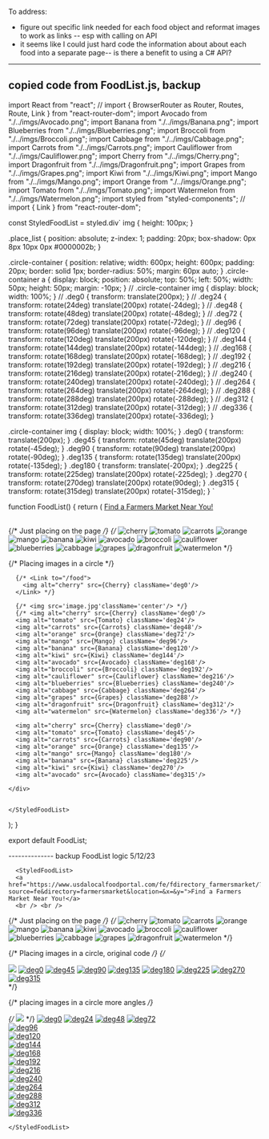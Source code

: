 To address: 
- figure out specific link needed for each food object and reformat images to work as links -- esp with calling on API
- it seems like I could just hard code the information about about each food into a separate page-- is there a benefit to using a C# API?

-------------
copied code from FoodList.js, backup
-------------
import React from "react";
// import { BrowserRouter as Router, Routes, Route, Link } from "react-router-dom";
import Avocado from "./../imgs/Avocado.png";
import Banana from "./../imgs/Banana.png";
import Blueberries from "./../imgs/Blueberries.png";
import Broccoli from "./../imgs/Broccoli.png";
import Cabbage from "./../imgs/Cabbage.png";
import Carrots from "./../imgs/Carrots.png";
import Cauliflower from "./../imgs/Cauliflower.png";
import Cherry from "./../imgs/Cherry.png";
import Dragonfruit from "./../imgs/Dragonfruit.png";
import Grapes from "./../imgs/Grapes.png";
import Kiwi from "./../imgs/Kiwi.png";
import Mango from "./../imgs/Mango.png";
import Orange from "./../imgs/Orange.png";
import Tomato from "./../imgs/Tomato.png";
import Watermelon from "./../imgs/Watermelon.png";
import styled from "styled-components";
// import { Link } from "react-router-dom";

const StyledFoodList = styled.div`
  img {
    height: 100px;
  }

  .place_list {
    position: absolute;
    z-index: 1;
    padding: 20px;
    box-shadow: 0px 8px 10px 0px #0000002b;
  }

  .circle-container {
    position: relative;
    width: 600px;
    height: 600px;
    padding: 20px;
    border: solid 1px;
    border-radius: 50%;
    margin: 60px auto;
  }
  .circle-container a {
    display: block;
    position: absolute;
    top: 50%; 
    left: 50%;
    width: 50px; 
    height: 50px;
    margin: -10px;
  }
  // .circle-container img { display: block; width: 100%; }
  // .deg0 { transform: translate(200px); }
  // .deg24 { transform: rotate(24deg) translate(200px) rotate(-24deg); }
  // .deg48 { transform: rotate(48deg) translate(200px) rotate(-48deg); }
  // .deg72 { transform: rotate(72deg) translate(200px) rotate(-72deg); }
  // .deg96 { transform: rotate(96deg) translate(200px) rotate(-96deg); }
  // .deg120 { transform: rotate(120deg) translate(200px) rotate(-120deg); }
  // .deg144 { transform: rotate(144deg) translate(200px) rotate(-144deg); }
  // .deg168 { transform: rotate(168deg) translate(200px) rotate(-168deg); }
  // .deg192 { transform: rotate(192deg) translate(200px) rotate(-192deg); }
  // .deg216 { transform: rotate(216deg) translate(200px) rotate(-216deg); }
  // .deg240 { transform: rotate(240deg) translate(200px) rotate(-240deg); }
  // .deg264 { transform: rotate(264deg) translate(200px) rotate(-264deg); }
  // .deg288 { transform: rotate(288deg) translate(200px) rotate(-288deg); }
  // .deg312 { transform: rotate(312deg) translate(200px) rotate(-312deg); }
  // .deg336 { transform: rotate(336deg) translate(200px) rotate(-336deg); }
  

  .circle-container img { display: block; width: 100%; }
  .deg0 { transform: translate(200px); }
  .deg45 { transform: rotate(45deg) translate(200px) rotate(-45deg); }
  .deg90 { transform: rotate(90deg) translate(200px) rotate(-90deg); }
  .deg135 { transform: rotate(135deg) translate(200px) rotate(-135deg); }
  .deg180 { transform: translate(-200px); }
  .deg225 { transform: rotate(225deg) translate(200px) rotate(-225deg); }
  .deg270 { transform: rotate(270deg) translate(200px) rotate(90deg); }
  .deg315 { transform: rotate(315deg) translate(200px) rotate(-315deg); }
`

function FoodList() {
  return (
    <StyledFoodList>
      <a href="https://www.usdalocalfoodportal.com/fe/fdirectory_farmersmarket/?source=fe&directory=farmersmarket&location=&x=&y=">Find a Farmers Market Near You!</a>
      <br /> <br />

{/* Just placing on the page */}
      {/* <img alt="cherry" src={Cherry}/>
      <img alt="tomato" src={Tomato}/>
      <img alt="carrots" src={Carrots}/>
      <img alt="orange" src={Orange}/>
      <img alt="mango" src={Mango}/>
      <img alt="banana" src={Banana}/>
      <img alt="kiwi" src={Kiwi}/>
      <img alt="avocado" src={Avocado}/>
      <img alt="broccoli" src={Broccoli}/>
      <img alt="cauliflower" src={Cauliflower}/>
      <img alt="blueberries" src={Blueberries}/>
      <img alt="cabbage" src={Cabbage}/>
      <img alt="grapes" src={Grapes}/>
      <img alt="dragonfruit" src={Dragonfruit}/>
      <img alt="watermelon" src={Watermelon}/> */}

{/* Placing images in a circle */}
    <div className='circle-container'>
      
      {/* <Link to="/food">
        <img alt="cherry" src={Cherry} className='deg0'/>
      </Link> */}

      {/* <img src='image.jpg'className='center'/> */}
      {/* <img alt="cherry" src={Cherry} className='deg0'/>
      <img alt="tomato" src={Tomato} className='deg24'/>
      <img alt="carrots" src={Carrots} className='deg48'/>
      <img alt="orange" src={Orange} className='deg72'/>
      <img alt="mango" src={Mango} className='deg96'/>
      <img alt="banana" src={Banana} className='deg120'/>
      <img alt="kiwi" src={Kiwi} className='deg144'/>
      <img alt="avocado" src={Avocado} className='deg168'/>
      <img alt="broccoli" src={Broccoli} className='deg192'/>
      <img alt="cauliflower" src={Cauliflower} className='deg216'/>
      <img alt="blueberries" src={Blueberries} className='deg240'/>
      <img alt="cabbage" src={Cabbage} className='deg264'/>
      <img alt="grapes" src={Grapes} className='deg288'/>
      <img alt="dragonfruit" src={Dragonfruit} className='deg312'/>
      <img alt="watermelon" src={Watermelon} className='deg336'/> */}

      <img alt="cherry" src={Cherry} className='deg0'/>
      <img alt="tomato" src={Tomato} className='deg45'/>
      <img alt="carrots" src={Carrots} className='deg90'/>
      <img alt="orange" src={Orange} className='deg135'/>
      <img alt="mango" src={Mango} className='deg180'/>
      <img alt="banana" src={Banana} className='deg225'/>
      <img alt="kiwi" src={Kiwi} className='deg270'/>
      <img alt="avocado" src={Avocado} className='deg315'/>

    </div>


    </StyledFoodList>
  );
}

export default FoodList;

-------------- backup FoodList logic 5/12/23

      <StyledFoodList>
      <a href="https://www.usdalocalfoodportal.com/fe/fdirectory_farmersmarket/?source=fe&directory=farmersmarket&location=&x=&y=">Find a Farmers Market Near You!</a>
      <br /> <br />

{/* Just placing on the page */}
      {/* <img alt="cherry" src={Cherry}/>
      <img alt="tomato" src={Tomato}/>
      <img alt="carrots" src={Carrots}/>
      <img alt="orange" src={Orange}/>
      <img alt="mango" src={Mango}/>
      <img alt="banana" src={Banana}/>
      <img alt="kiwi" src={Kiwi}/>
      <img alt="avocado" src={Avocado}/>
      <img alt="broccoli" src={Broccoli}/>
      <img alt="cauliflower" src={Cauliflower}/>
      <img alt="blueberries" src={Blueberries}/>
      <img alt="cabbage" src={Cabbage}/>
      <img alt="grapes" src={Grapes}/>
      <img alt="dragonfruit" src={Dragonfruit}/>
      <img alt="watermelon" src={Watermelon}/> */}

{/* Placing images in a circle, original code */}
    {/* <div class='circle-container'>
        <a href='#' class='center'><img src='image.jpg'/></a>
        <a href='#' class='deg0'><img alt="deg0" src='image.jpg'/></a>
        <a href='#' class='deg45'><img alt="deg45" src='image.jpg'/></a>
        <a href='#' class='deg90'><img alt="deg90" src='image.jpg'/></a>
        <a href='#' class='deg135'><img alt="deg135" src='image.jpg'/></a>
        <a href='#' class='deg180'><img alt="deg180" src='image.jpg'/></a>
        <a href='#' class='deg225'><img alt="deg225" src='image.jpg'/></a>
        <a href='#' class='deg270'><img alt="deg270" src='image.jpg'/></a>
        <a href='#' class='deg315'><img alt="deg315" src='image.jpg'/></a>
    </div> */}


{/* placing images in a circle more angles */}
      <div class='circle-container'>
        {/* <a href='#' class='center'><img src='image.jpg'/></a> */}
        <a href='#' class='deg0'><img alt="deg0" src={Mango}/></a>
        <a href='#' class='deg24'><img alt="deg24" src={Banana}/></a>
        <a href='#' class='deg48'><img alt="deg48" src={Kiwi}/></a>
        <a href='#' class='deg72'><img alt="deg72" src={Avocado}/></a>        
        <a href='#' class='deg96'><img alt="deg96" src={Broccoli}/></a>        
        <a href='#' class='deg120'><img alt="deg120" src={Cauliflower}/></a>        
        <a href='#' class='deg144'><img alt="deg144" src={Blueberries}/></a>        
        <a href='#' class='deg168'><img alt="deg168" src={Cabbage}/></a>        
        <a href='#' class='deg192'><img alt="deg192" src={Grapes}/></a>        
        <a href='#' class='deg216'><img alt="deg216" src={Dragonfruit}/></a>        
        <a href='#' class='deg240'><img alt="deg240" src={Watermelon}/></a>        
        <a href='#' class='deg264'><img alt="deg264" src={Cherry}/></a>        
        <a href='#' class='deg288'><img alt="deg288" src={Tomato}/></a>        
        <a href='#' class='deg312'><img alt="deg312" src={Carrots}/></a>        
        <a href='#' class='deg336'><img alt="deg336" src={Orange}/></a>
      </div>


    </StyledFoodList>